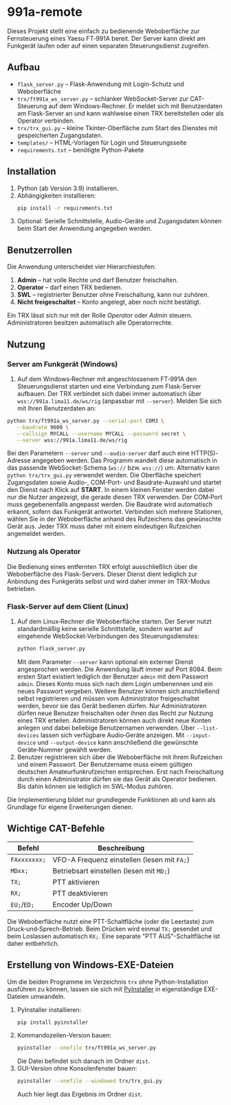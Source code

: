 # 991a-remote

Dieses Projekt stellt eine einfach zu bedienende Weboberfläche zur Fernsteuerung eines Yaesu FT‑991A bereit. Der Server kann direkt am Funkgerät laufen oder auf einen separaten Steuerungsdienst zugreifen.

## Aufbau

- `flask_server.py` – Flask-Anwendung mit Login-Schutz und Weboberfläche
- `trx/ft991a_ws_server.py` – schlanker WebSocket-Server zur CAT-Steuerung auf dem Windows‑Rechner. Er meldet sich mit Benutzerdaten am Flask-Server an und kann wahlweise einen TRX bereitstellen oder als Operator verbinden.
- `trx/trx_gui.py` – kleine Tkinter-Oberfläche zum Start des Dienstes mit gespeicherten Zugangsdaten.
- `templates/` – HTML-Vorlagen für Login und Steuerungsseite
- `requirements.txt` – benötigte Python-Pakete

## Installation

1. Python (ab Version 3.9) installieren.
2. Abhängigkeiten installieren:
   ```bash
   pip install -r requirements.txt
   ```
3. Optional: Serielle Schnittstelle, Audio-Geräte und Zugangsdaten können beim Start der Anwendung angegeben werden.

## Benutzerrollen

Die Anwendung unterscheidet vier Hierarchiestufen:

1. **Admin** – hat volle Rechte und darf Benutzer freischalten.
2. **Operator** – darf einen TRX bedienen.
3. **SWL** – registrierter Benutzer ohne Freischaltung, kann nur zuhören.
4. **Nicht freigeschaltet** – Konto angelegt, aber noch nicht bestätigt.

Ein TRX lässt sich nur mit der Rolle *Operator* oder *Admin* steuern.
Administratoren besitzen automatisch alle Operatorrechte.

## Nutzung

### Server am Funkgerät (Windows)

1. Auf dem Windows‑Rechner mit angeschlossenem FT‑991A den Steuerungsdienst starten und
   eine Verbindung zum Flask‑Server aufbauen. Der TRX verbindet sich dabei immer automatisch über
  `wss://991a.lima11.de/ws/rig` (anpassbar mit `--server`). Melden Sie sich mit Ihren Benutzerdaten an:
 ```bash
python trx/ft991a_ws_server.py --serial-port COM3 \
    --baudrate 9600 \
    --callsign MYCALL --username MYCALL --password secret \
    --server wss://991a.lima11.de/ws/rig
``` 
Bei den Parametern `--server` und `--audio-server` darf auch eine HTTP(S)-Adresse
angegeben werden. Das Programm wandelt diese automatisch in das passende
WebSocket-Schema (`ws://` bzw. `wss://`) um.
Alternativ kann `python trx/trx_gui.py` verwendet werden. Die Oberfläche
speichert Zugangsdaten sowie Audio-, COM-Port- und Baudrate-Auswahl und startet den Dienst nach Klick auf **START**. In einem kleinen Fenster werden dabei nur
die Nutzer angezeigt, die gerade diesen TRX verwenden. Der COM‑Port muss gegebenenfalls angepasst werden. Die Baudrate wird automatisch erkannt, sofern das Funkgerät antwortet. Verbinden sich mehrere Stationen, wählen Sie in der Weboberfläche anhand des Rufzeichens das gewünschte Gerät aus. Jeder TRX muss daher mit einem eindeutigen Rufzeichen angemeldet werden.

### Nutzung als Operator

Die Bedienung eines entfernten TRX erfolgt ausschließlich über die Weboberfläche
des Flask-Servers. Dieser Dienst dient lediglich zur Anbindung des
Funkgeräts selbst und wird daher immer im TRX-Modus betrieben.

### Flask‑Server auf dem Client (Linux)

1. Auf dem Linux‑Rechner die Weboberfläche starten. Der Server nutzt standardmäßig keine serielle Schnittstelle, sondern wartet auf eingehende WebSocket‑Verbindungen des Steuerungsdienstes:
   ```bash
   python flask_server.py
   ```
   Mit dem Parameter `--server` kann optional ein externer Dienst angesprochen werden. Die Anwendung läuft immer auf Port 8084.
   Beim ersten Start existiert lediglich der Benutzer `admin` mit dem Passwort `admin`. Dieses Konto muss sich nach dem Login umbenennen und ein neues Passwort vergeben.
    Weitere Benutzer können sich anschließend selbst registrieren und müssen vom Administrator freigeschaltet werden, bevor sie das Gerät bedienen dürfen.
    Nur Administratoren dürfen neue Benutzer freischalten oder ihnen das Recht zur Nutzung eines TRX erteilen. Administratoren können auch direkt neue Konten anlegen und dabei beliebige Benutzernamen verwenden.
   Über `--list-devices` lassen sich verfügbare Audio‑Geräte anzeigen. Mit
   `--input-device` und `--output-device` kann anschließend die gewünschte
   Geräte‑Nummer gewählt werden.
2. Benutzer registrieren sich über die Weboberfläche mit ihrem Rufzeichen und einem Passwort. Der Benutzername muss einem gültigen deutschen Amateurfunkrufzeichen entsprechen. Erst nach Freischaltung durch einen Administrator dürfen sie das Gerät als Operator bedienen. Bis dahin können sie lediglich im SWL-Modus zuhören.

Die Implementierung bildet nur grundlegende Funktionen ab und kann als Grundlage für eigene Erweiterungen dienen.

## Wichtige CAT-Befehle

| Befehl | Beschreibung |
| ------ | ------------ |
| `FAxxxxxxx;` | VFO-A Frequenz einstellen (lesen mit `FA;`) |
| `MDxx;` | Betriebsart einstellen (lesen mit `MD;`) |
| `TX;` | PTT aktivieren |
| `RX;` | PTT deaktivieren |
| `EU;`/`ED;` | Encoder Up/Down |

Die Weboberfläche nutzt eine PTT-Schaltfläche (oder die Leertaste) zum
Druck‑und‑Sprech-Betrieb. Beim Drücken wird einmal `TX;` gesendet und beim
Loslassen automatisch `RX;`. Eine separate "PTT AUS"-Schaltfläche ist daher
entbehrlich.

## Erstellung von Windows-EXE-Dateien

Um die beiden Programme im Verzeichnis `trx` ohne Python-Installation ausführen zu können, lassen sie sich mit [PyInstaller](https://pyinstaller.org/) in eigenständige EXE-Dateien umwandeln.

1. PyInstaller installieren:
   ```bash
   pip install pyinstaller
   ```
2. Kommandozeilen-Version bauen:
   ```bash
   pyinstaller --onefile trx/ft991a_ws_server.py
   ```
   Die Datei befindet sich danach im Ordner `dist`.
3. GUI-Version ohne Konsolenfenster bauen:
   ```bash
   pyinstaller --onefile --windowed trx/trx_gui.py
   ```
   Auch hier liegt das Ergebnis im Ordner `dist`.
